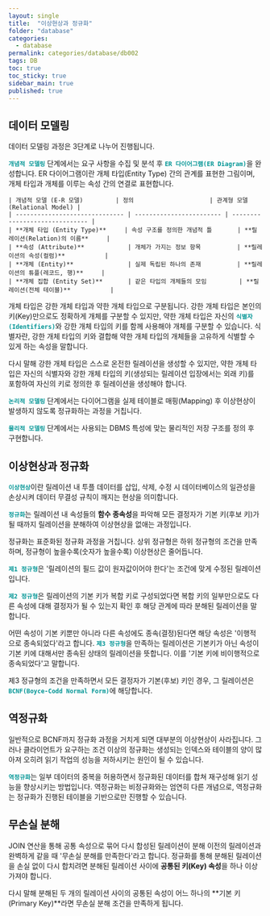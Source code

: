 ```yaml
---
layout: single
title:  "이상현상과 정규화"
folder: "database"
categories:
  - database
permalink: categories/database/db002
tags: DB
toc: true
toc_sticky: true
sidebar_main: true
published: true
---
```


## 데이터 모델링
데이터 모델링 과정은 3단계로 나누어 진행됩니다.

<span style="color: rgb(3, 150, 150); font-weight: bold;">`개념적 모델링`</span> 단계에서는 요구 사항을 수집 및 분석 후 <span style="color: rgb(3, 150, 150); font-weight: bold;">`ER 다이어그램(ER Diagram)`</span>을 완성합니다. ER 다이어그램이란 개체 타입(Entity Type) 간의 관계를 표현한 그림이며, 개체 타입과 개체를 이루는 속성 간의 연결로 표현합니다.

```text
| 개념적 모델 (E-R 모델)         | 정의                     | 관계형 모델 (Relational Model) |
| ------------------------------ | ------------------------ | ------------------------------ |
| **개체 타입 (Entity Type)**     | 속성 구조를 정의한 개념적 틀       | **릴레이션(Relation)의 이름**     |
| **속성 (Attribute)**            | 개체가 가지는 정보 항목          | **릴레이션의 속성(컬럼)**           |
| **개체 (Entity)**               | 실제 독립된 하나의 존재          | **릴레이션의 튜플(레코드, 행)**     |
| **개체 집합 (Entity Set)**       | 같은 타입의 개체들의 모임         | **릴레이션(전체 테이블)**           |
```

개체 타입은 강한 개체 타입과 약한 개체 타입으로 구분됩니다. 강한 개체 타입은 본인의 키(Key)만으로도 정확하게 개체를 구분할 수 있지만, 약한 개체 타입은 자신의 <span style="color: rgb(3, 150, 150); font-weight: bold;">`식별자(Identifiers)`</span>와 강한 개체 타입의 키를 함께 사용해야 개체를 구분할 수 있습니다. 식별자란, 강한 개체 타입의 키와 결합해 약한 개체 타입의 개체들을 고유하게 식별할 수 있게 하는 속성을 말합니다.

다시 말해 강한 개체 타입은 스스로 온전한 릴레이션을 생성할 수 있지만, 약한 개체 타입은 자신의 식별자와 강한 개체 타입의 키(생성되는 릴레이션 입장에서는 외래 키)를 포함하여 자신의 키로 정의한 후 릴레이션을 생성해야 합니다.

<span style="color: rgb(3, 150, 150); font-weight: bold;">`논리적 모델링`</span> 단계에서는 다이어그램을 실제 테이블로 매핑(Mapping) 후 이상현상이 발생하지 않도록 정규화하는 과정을 거칩니다.

<span style="color: rgb(3, 150, 150); font-weight: bold;">`물리적 모델링`</span> 단계에서는 사용되는 DBMS 특성에 맞는 물리적인 저장 구조를 정의 후 구현합니다.

## 이상현상과 정규화
<span style="color: rgb(3, 150, 150); font-weight: bold;">`이상현상`</span>이란 릴레이션 내 투플 데이터를 삽입, 삭제, 수정 시 데이터베이스의 일관성을 손상시켜 데이터 무결성 규칙이 깨지는 현상을 의미합니다.

<span style="color: rgb(3, 150, 150); font-weight: bold;">`정규화`</span>는 릴레이션 내 속성들의 **함수 종속성**을 파악해 모든 결정자가 기본 키(후보 키)가 될 때까지 릴레이션을 분해하여 이상현상을 없애는 과정입니다.

정규화는 표준화된 정규화 과정을 거칩니다. 상위 정규형은 하위 정규형의 조건을 만족하며, 정규형이 높을수록(숫자가 높을수록) 이상현상은 줄어듭니다.

<span style="color: rgb(3, 150, 150); font-weight: bold;">`제1 정규형`</span>은 \'릴레이션의 필드 값이 원자값이어야 한다\'는 조건에 맞게 수정된 릴레이션입니다.

<span style="color: rgb(3, 150, 150); font-weight: bold;">`제2 정규형`</span>은 릴레이션의 기본 키가 복합 키로 구성되었다면 복합 키의 일부만으로도 다른 속성에 대해 결정자가 될 수 있는지 확인 후 해당 관계에 따라 분해된 릴레이션을 말합니다.

어떤 속성이 기본 키뿐만 아니라 다른 속성에도 종속(결정)된다면 해당 속성은 '이행적으로 종속되었다'라고 합니다. <span style="color: rgb(3, 150, 150); font-weight: bold;">`제3 정규형`</span>을 만족하는 릴레이션은 기본키가 아닌 속성이 기본 키에 대해서만 종속된 상태의 릴레이션을 뜻합니다. 이를 \'기본 키에 비이행적으로 종속되었다\'고 말합니다.

제3 정규형의 조건을 만족하면서 모든 결정자가 기본(후보) 키인 경우, 그 릴레이션은 <span style="color: rgb(3, 150, 150); font-weight: bold;">`BCNF(Boyce-Codd Normal Form)`</span>에 해당합니다.

## 역정규화
일반적으로 BCNF까지 정규화 과정을 거치게 되면 대부분의 이상현상이 사라집니다. 그러나 클라이언트가 요구하는 조건 이상의 정규화는 생성되는 인덱스와 테이블의 양이 많아져 오히려 읽기 작업의 성능을 저하시키는 원인이 될 수 있습니다.

<span style="color: rgb(3, 150, 150); font-weight: bold;">`역정규화`</span>는 일부 데이터의 중복을 허용하면서 정규화된 데이터를 합쳐 재구성해 읽기 성능을 향상시키는 방법입니다. 역정규화는 비정규화와는 엄연히 다른 개념으로, 역정규화는 정규화가 진행된 테이블을 기반으로만 진행할 수 있습니다.

## 무손실 분해
JOIN 연산을 통해 공통 속성으로 묶어 다시 합성된 릴레이션이 분해 이전의 릴레이션과 완벽하게 같을 때 \'무손실 분해를 만족한다\'라고 합니다. 정규화를 통해 분해된 릴레이션을 손실 없이 다시 합치려면 분해된 릴레이션 사이에 **공통된 키(Key) 속성**을 하나 이상 가져야 합니다.

다시 말해 분해된 두 개의 릴레이션 사이의 공통된 속성이 어느 하나의 **기본 키(Primary Key)**라면 무손실 분해 조건을 만족하게 됩니다.